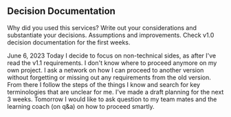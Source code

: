 ## Decision Documentation

Why did you used this services? Write out your considerations and substantiate your decisions. Assumptions and improvements. Check v1.0 decision documentation for the first weeks.

June 6, 2023
Today I decide to focus on non-technical sides, as after I've read the v1.1 requirements. I don't know where to proceed anymore on my own project. I ask a network on how I can proceed to another version without forgetting or missing out any requirements from the old version. From there I follow the steps of the things I know and search for key terminologies that are unclear for me. I've made a draft planning for the next 3 weeks. Tomorrow I would like to ask question to my team mates and the learning coach (on q&a) on how to proceed smartly.
